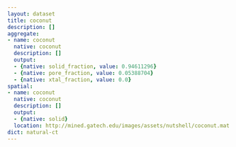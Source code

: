 ```yaml
---
layout: dataset
title: coconut
description: []
aggregate:
- name: coconut
  native: coconut
  description: []
  output:
  - {native: solid_fraction, value: 0.94611296}
  - {native: pore_fraction, value: 0.05388704}
  - {native: xtal_fraction, value: 0.0}
spatial:
- name: coconut
  native: coconut
  description: []
  output:
  - {native: solid}
  location: http://mined.gatech.edu/images/assets/nutshell/coconut.mat
dict: natural-ct
---
```

